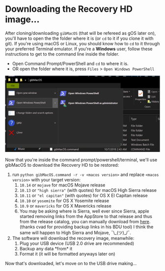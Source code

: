# Downloading the Recovery HD image...

After cloning/downloading `gibMacOS` \(that will be refereed as gOS later on\), you'll have to open the the folder where it is \(or `cd` to it if you clone it with git\). If you're using macOS or Linux, you should know how to `cd` to it through your preferred Terminal emulator. If you're a **Windows** user, follow these instructions to get to the command line inside the folder.

* Open Command Prompt/PowerShell and `cd` to where it is.
* OR open the folder where it is, press `Files` &gt; `Open Windows PowerShell`

![Windows Explorer File Menu](../.gitbook/assets/image%20%281%29.png)

Now that you're inside the command prompt/powershell/terminal, we'll use gibMacOS to download the Recovery HD to be restored:

1. run `python gibMacOS.command -r -v <macos version>` and replace `<macos version>` with your target version:
   1. `10.14` or `mojave` for macOS Mojave release
   2. `10.13` or `"high sierra"` \(with quotes\) for macOS High Sierra release
   3. `10.11` or `"el capitan"` \(with quotes\) for OS X El Capitan release
   4. `10.10` or `yosemite` for OS X Yosemite release
   5. `10.9` or `mavericks` for OS X Mavericks release
   6. You may be asking where is Sierra, well ever since Sierra, apple started removing links from the AppStore to that release and thus from the release catalog, you can manually download from [here](http://swcdn.apple.com/content/downloads/01/53/031-86778/pnekzincp6rkf5iu91onj1bm5mw1gotnwg/RecoveryHDUpdate.pkg). \(thanks cvad for providing backup links in his BDU tool\) I think the same will happen to High Sierra and Mojave, ¯\\_\(ツ\)\_/¯.
2. The software will download the recovery image, meanwhile:
   1. Plug your USB device \(USB 2.0 drive are recommended\)
   2. Backup any data \*from\* it
   3. Format it \(it will be formatted anyways later on\)

Now that's downloaded, let's move on to the USB drive making...

